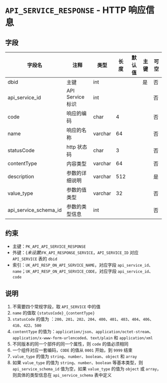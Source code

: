 # `API_SERVICE_RESPONSE` - HTTP 响应信息

## 字段

| 字段名                | 注释             | 类型    | 长度 | 默认值 | 主键 | 可空 |
| --------------------- | ---------------- | ------- | ---- | ------ | ---- | ---- |
| dbid                  | 主键             | int     |      |        | 是   | 否   |
| api_service_id        | API Service 标识 | int     |      |        |      | 否   |
| code                  | 响应的编码       | char    | 4    |        |      | 否   |
| name                  | 响应的名称       | varchar | 64   |        |      | 否   |
| statusCode            | http 状态码      | char    | 3    |        |      | 否   |
| contentType           | 内容类型         | varchar | 64   |        |      | 否   |
| description           | 参数的详细说明   | varchar | 512  |        |      | 是   |
| value_type            | 参数的值类型     | varchar | 32   |        |      | 否   |
| api_service_schema_id | 参数的类型信息   | int     |      |        |      | 否   |

## 约束

* 主键：`PK_API_API_SERVICE_RESPONSE`
* 外键：(*未设置*)`FK_API_RESPONSE_SERVICE`，`API_SERVICE_ID` 对应 `API_SERVICE` 表的 `dbid`
* 索引：`UK_API_RESP_ON_API_SERVICE_NAME`，对应字段 `api_service_id`、`name`；`UK_API_RESP_ON_API_SERVICE_CODE`，对应字段 `api_service_id`、`code`

## 说明

1. 不需要四个常规字段，取 `API_SERVICE` 中的值
2. `name` 的值取 `{statusCode}_{contentType}`
3. `statusCode` 的值为 ：`200`、`201`、`202`、`204`、`400`、`401`、`403`、`404`、`406`、`410`、`422`、`500`
4. `contentType` 的值为：`application/json`、`application/octet-stream`、`application/x-www-form-urlencoded`、`text/plain` 和 `application/xml`
5. 不同版本的同一个部件的同一个属性，则 `code` 的值必须相同
6. 一个组件对应一套编码，`CODE` 的值从 `0001` 开始，到 `9999` 结束
7. `value_type` 的值为 `string`、`number`、`boolean`、`object` 和 `array`
8. 如果 `value_type` 的值为 `string`、`number`、`boolean` 等基本类型，则 `api_service_schema_id` 值为空，如果 `value_type` 的值为 `object` 或 `array`，则具体的类型信息在 `api_service_schema` 表中定义